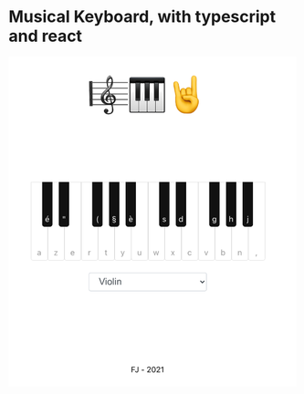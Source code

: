 # Musical Keyboard, with typescript and react

![Musical keyboard app](public/react-musical-keyboard-ts.png)
